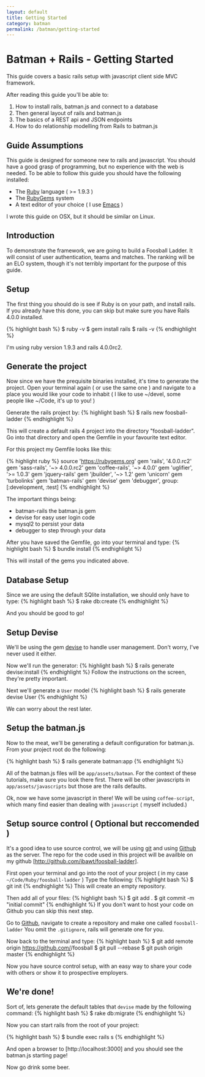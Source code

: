 ```yaml
---
layout: default
title: Getting Started
category: batman
permalink: /batman/getting-started
---
```


# Batman + Rails - Getting Started
  This guide covers a basic rails setup with javascript client side MVC framework.  
  
  After reading this guide you'll be able to:
  
  1. How to install rails, batman.js and connect to a database
  2. Then general layout of rails and batman.js
  3. The basics of a REST api and JSON endpoints
  4. How to do relationship modelling from Rails to batman.js
  
## Guide Assumptions

  This guide is designed for someone new to rails and javascript.  You should have a good
  grasp of programming, but no experience with the web is needed.  To be able to follow this 
  guide you should have the following installed:
  
  - The [Ruby](http://www.ruby-lang.org/en/downloads) language ( >= 1.9.3 )
  - The [RubyGems](http://rubygems.org/) system
  - A text editor of your choice ( I use [Emacs](http://www.gnu.org/s/emacs) )

I wrote this guide on OSX, but it should be similar on Linux.  
  
## Introduction

  To demonstrate the framework, we are going to build a Foosball Ladder.  It will consist
  of user authentication, teams and matches.  The ranking will be an ELO system, though 
  it's not terribly important for the purpose of this guide.
  
## Setup

  The first thing you should do is see if Ruby is on your path, and install rails.  If you
  already have this done, you can skip but make sure you have Rails 4.0.0 installed.
  
{% highlight bash %}
$ ruby -v
$ gem install rails
$ rails -v
{% endhighlight %}

I'm using ruby version 1.9.3 and rails 4.0.0rc2.
  
## Generate the project

Now since we have the prequisite binaries installed, it's time to generate the project.
Open your terminal again ( or use the same one ) and navigate to a place you would like
your code to inhabit ( I like to use ~/devel, some people like ~/Code, it's up to you! )
  
Generate the rails project by:
{% highlight bash %}
$ rails new foosball-ladder
{% endhighlight %}
  
This will create a default rails 4 project into the directory "foosball-ladder".  Go into
that directory and open the Gemfile in your favourite text editor.  
  
For this project my Gemfile looks like this:
  
{% highlight ruby %}
source 'https://rubygems.org'
gem 'rails', '4.0.0.rc2'
gem 'sass-rails',   '~> 4.0.0.rc2'
gem 'coffee-rails', '~> 4.0.0'
gem 'uglifier', '>= 1.0.3'
gem 'jquery-rails'
gem 'jbuilder', '~> 1.2'
gem 'unicorn'
gem 'turbolinks'
gem 'batman-rails'
gem 'devise'
gem 'debugger', group: [:development, :test]
{% endhighlight %}

The important things being:

  - batman-rails  the batman.js gem
  - devise        for easy user login code
  - mysql2        to persist your data
  - debugger      to step through your data
   
After you have saved the Gemfile, go into your terminal and type:
{% highlight bash %}
$ bundle install
{% endhighlight %}

This will install of the gems you indicated above.

## Database Setup

Since we are using the default SQlite installation, we should only have to type:
{% highlight bash %}
$ rake db:create
{% endhighlight %}
   
And you should be good to go!

## Setup Devise
We'll be using the gem [devise](https://github.com/plataformatec/devise) to handle
user management.  Don't worry, I've never used it either.
  
Now we'll run the generator:
{% highlight bash %}
$ rails generate devise:install
{% endhighlight %}
Follow the instructions on the screen, they're pretty important.
  
Next we'll generate a `User` model 
{% highlight bash %}
$ rails generate devise User
{% endhighlight %}
  
We can worry about the rest later.
  
## Setup the batman.js

Now to the meat, we'll be generating a default configuration for batman.js.
From your project root do the following:
  
{% highlight bash %}
$ rails generate batman:app
{% endhighlight %}
  
All of the batman.js files will be `app/assets/batman`.  For the context of these
tutorials, make sure you look there first.  There will be other javascripts in `app/assets/javascripts` but those are the rails defaults.
  
  
Ok, now we have some javascript in there!  We will be using `coffee-script`, which many find
easier than dealing with `javascript` ( myself included.)
  
## Setup source control ( Optional but reccomended )

It's a good idea to use source control, we will be using [git](http://git-scm.com) and using
[Github](http://www.github.com) as the server.  The repo for the code used in this project will
be availble on my github [http://github.com/ibawt/foosball-ladder].
  
First open your terminal and go into the root of your project ( in my case `~/Code/Ruby/foosball-ladder` )
Type the following:
{% highlight bash %}
$ git init
{% endhighlight %}
This will create an empty repository.
 
Then add all of your files:
{% highlight bash %}
$ git add .
$ git commit -m "initial commit"
{% endhighlight %}
If you don't want to host your code on Github you can skip this next step.  
  
Go to [Github](http://www.github.com), navigate to create a repository and make one called `foosball-ladder`
You omit the `.gitignore`, rails will generate one for you.  
  
Now back to the terminal and type:
{% highlight bash %}
$ git add remote origin https://github.com/<username>/foosball
$ git pull --rebase
$ git push origin master
{% endhighlight %}

Now you have source control setup, with an easy way to share your code with others or show it to prospective
employers.
  
## We're done!

Sort of, lets generate the default tables that `devise` made by the following command:
{% highlight bash %}
$ rake db:migrate
{% endhighlight %}

Now you can start rails from the root of your project:
  
{% highlight bash %}
$ bundle exec rails s
{% endhighlight %}  

And open a browser to [http://localhost:3000] and you should see the batman.js starting page!
  
Now go drink some beer.
